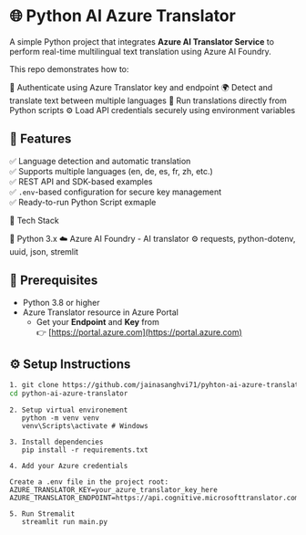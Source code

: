 # 🌐 Python AI Azure Translator

A simple Python project that integrates **Azure AI Translator Service** to perform real-time multilingual text translation using Azure AI Foundry.

This repo demonstrates how to:

🔑 Authenticate using Azure Translator key and endpoint
🌍 Detect and translate text between multiple languages
📘 Run translations directly from Python scripts
⚙️ Load API credentials securely using environment variables

## 🚀 Features

✅ Language detection and automatic translation  
✅ Supports multiple languages (en, de, es, fr, zh, etc.)  
✅ REST API and SDK-based examples  
✅ `.env`-based configuration for secure key management  
✅ Ready-to-run Python Script exmaple

🧰 Tech Stack

🐍 Python 3.x
☁️ Azure AI Foundry - AI translator
⚙️ requests, python-dotenv, uuid, json, stremlit

## 🧩 Prerequisites

- Python 3.8 or higher
- Azure Translator resource in Azure Portal
  - Get your **Endpoint** and **Key** from  
    👉 [https://portal.azure.com](https://portal.azure.com)

## ⚙️ Setup Instructions

```bash
1. git clone https://github.com/jainasanghvi71/pyhton-ai-azure-translator.git
cd python-ai-azure-translator
```

```
2. Setup virtual environement
   python -m venv venv
   venv\Scripts\activate # Windows
```

```
3. Install dependencies
   pip install -r requirements.txt
```

```
4. Add your Azure credentials

Create a .env file in the project root:
AZURE_TRANSLATOR_KEY=your_azure_translator_key_here
AZURE_TRANSLATOR_ENDPOINT=https://api.cognitive.microsofttranslator.com/
```

```
5. Run Stremalit
   streamlit run main.py
```
